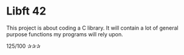 # Libft 42
This project is about coding a C library. It will contain a lot of general purpose functions my programs will rely upon.

125/100
✰✰✰
